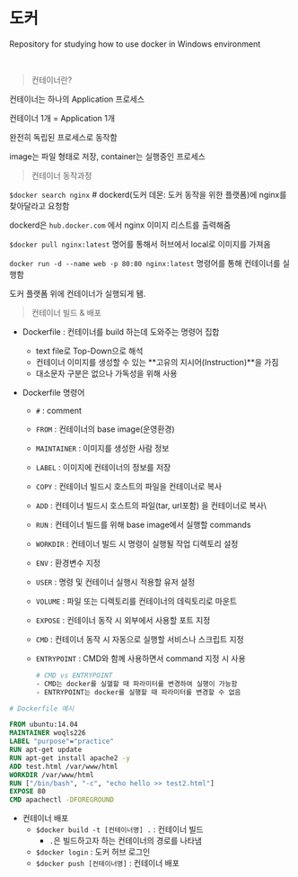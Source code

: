 # 도커

Repository for studying how to use docker in Windows environment

<br>



> 컨테이너란?

컨테이너는 하나의 Application 프로세스

컨테이너 1개 = Application 1개

완전히 독립된 프로세스로 동작함

image는 파일 형태로 저장, container는 실행중인 프로세스



> 컨테이너 동작과정

`$docker search nginx` # dockerd(도커 데몬: 도커 동작을 위한 플랫폼)에 nginx를 찾아달라고 요청함

dockerd은 `hub.docker.com` 에서 nginx 이미지 리스트를 출력해줌

`$docker pull nginx:latest` 명어를 통해서 허브에서 local로 이미지를 가져옴

`docker run -d --name web -p 80:80 nginx:latest` 명령어를 통해 컨테이너를 실행함

도커 플랫폼 위에 컨테이너가 실행되게 됌.



> 컨테이너 빌드 & 배포

* Dockerfile : 컨테이너를 build 하는데 도와주는 명령어 집합
  * text file로 Top-Down으로 해석
  * 컨테이너 이미지를 생성할 수 있는 **고유의 지시어(Instruction)**을 가짐
  * 대소문자 구분은 없으나 가독성을 위해 사용

* Dockerfile 명령어

  * `#` : comment

  * `FROM` : 컨테이너의 base image(운영환경)

  * `MAINTAINER` : 이미지를 생성한 사람 정보

  * `LABEL` : 이미지에 컨테이너의 정보를 저장

  * `COPY` : 컨테이너 빌드시 호스트의 파일을 컨테이너로 복사

  * `ADD` : 컨테이너 빌드시 호스트의 파일(tar, url포함) 을 컨테이너로 복사\

  * `RUN` : 컨테이너 빌드를 위해 base image에서 실행할 commands

  * `WORKDIR` : 컨테이너 빌드 시 명령이 실행될 작업 디렉토리 설정

  * `ENV` : 환경변수 지정

  * `USER` : 명령 및 컨테이너 실행시 적용할 유저 설정

  * `VOLUME` : 파일 또는 디렉토리를 컨테이너의 데릭토리로 마운트

  * `EXPOSE` : 컨테이너 동작 시 외부에서 사용할 포트 지정

  * `CMD` : 컨테이너 동작 시 자동으로 실행할 서비스나 스크립트 지정

  * `ENTRYPOINT` : CMD와 함께 사용하면서 command 지정 시 사용

    ```bash
    # CMD vs ENTRYPOINT
    - CMD는 docker를 실핼할 때 파라미터를 변경하여 실행이 가능함
    - ENTRYPOINT는 docker를 실행할 때 파라미터를 변경할 수 없음
    ```

```dockerfile
# Dockerfile 예시

FROM ubuntu:14.04
MAINTAINER woqls226
LABEL "purpose"="practice"
RUN apt-get update
RUN apt-get install apache2 -y
ADD test.html /var/www/html
WORKDIR /var/www/html
RUN ["/bin/bash", "-c", "echo hello >> test2.html"]
EXPOSE 80
CMD apachectl -DFOREGROUND
```

* 컨테이너 배포
  * `$docker build -t [컨테이너명] .`  : 컨테이너 빌드
    * `.`은 빌드하고자 하는 컨테이너의 경로를 나타냄
  * `$docker login` : 도커 허브 로그인
  * `$docker push [컨테이너명]` : 컨테이너 배포

